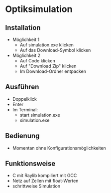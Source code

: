 # Optiksimulation
## Installation
* Möglichkeit 1
  * Auf simulation.exe klicken
  * Auf das Download-Symbol klicken
* Möglichkeit 2
  * Auf Code klicken
  * Auf "Download Zip" klicken
  * Im Download-Ordner entpacken
## Ausführen
  * Doppelklick
  * Enter
  * Im Terminal:
      * start simulation.exe
      * simulation.exe
## Bedienung
* Momentan ohne Konfigurationsmöglichkeiten
## Funktionsweise
* C mit Raylib kompiliert mit GCC
* Netz auf Zellen mit float-Werten
* schrittweise Simulation
